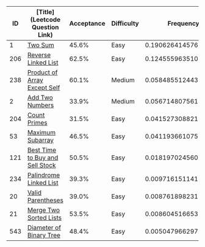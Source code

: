 |ID|[Title](Leetcode Question Link)|Acceptance|Difficulty|Frequency|
|----|-----|----|---|---|
|1|[Two Sum]( https://leetcode.com/problems/two-sum)|45.6%|Easy|0.19062641457662657|
|206|[Reverse Linked List]( https://leetcode.com/problems/reverse-linked-list)|62.5%|Easy|0.12455596351019865|
|238|[Product of Array Except Self]( https://leetcode.com/problems/product-of-array-except-self)|60.1%|Medium|0.05848551244377074|
|2|[Add Two Numbers]( https://leetcode.com/problems/add-two-numbers)|33.9%|Medium|0.05671480756138734|
|204|[Count Primes]( https://leetcode.com/problems/count-primes)|31.5%|Easy|0.041527308821257436|
|53|[Maximum Subarray]( https://leetcode.com/problems/maximum-subarray)|46.5%|Easy|0.041193661075270664|
|121|[Best Time to Buy and Sell Stock]( https://leetcode.com/problems/best-time-to-buy-and-sell-stock)|50.5%|Easy|0.018197024560061743|
|234|[Palindrome Linked List]( https://leetcode.com/problems/palindrome-linked-list)|39.3%|Easy|0.009716151141728767|
|20|[Valid Parentheses]( https://leetcode.com/problems/valid-parentheses)|39.0%|Easy|0.008761898231759775|
|21|[Merge Two Sorted Lists]( https://leetcode.com/problems/merge-two-sorted-lists)|53.5%|Easy|0.008604516653304993|
|543|[Diameter of Binary Tree]( https://leetcode.com/problems/diameter-of-binary-tree)|48.4%|Easy|0.005047966297304777|

